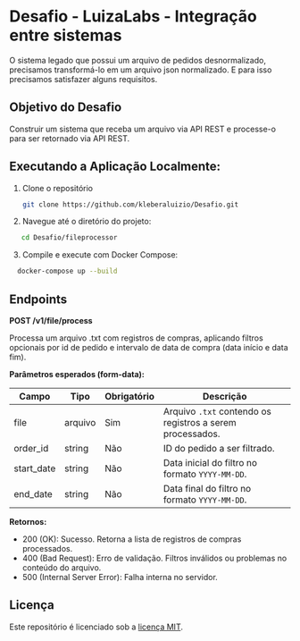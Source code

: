 # Desafio - LuizaLabs - Integração entre sistemas
O sistema legado que possui um arquivo de pedidos desnormalizado, precisamos transformá-lo em um arquivo json normalizado. E para isso precisamos satisfazer alguns requisitos.

## Objetivo do Desafio
Construir um sistema que receba um arquivo via API REST e processe-o para ser retornado via API REST.

## Executando a Aplicação Localmente:

1. Clone o repositório
   ```sh
   git clone https://github.com/kleberaluizio/Desafio.git
   ```
2. Navegue até o diretório do projeto:
```sh
   cd Desafio/fileprocessor
 ```
3. Compile e execute com Docker Compose:
 ```sh
   docker-compose up --build
 ```

## Endpoints
**POST /v1/file/process**

Processa um arquivo .txt com registros de compras, aplicando filtros opcionais por id de pedido e intervalo de data de compra (data início e data fim).
  
**Parâmetros esperados (form-data):**

| Campo      | Tipo    | Obrigatório | Descrição                                                                 |
|------------|---------|-------------|---------------------------------------------------------------------------|
| file       | arquivo | Sim         | Arquivo `.txt` contendo os registros a serem processados.                |
| order_id   | string  | Não         | ID do pedido a ser filtrado.                                             |
| start_date | string  | Não         | Data inicial do filtro no formato `YYYY-MM-DD`.                          |
| end_date   | string  | Não         | Data final do filtro no formato `YYYY-MM-DD`.                            |


**Retornos:**
  * 200 (OK): Sucesso. Retorna a lista de registros de compras processados.
  * 400 (Bad Request): Erro de validação. Filtros inválidos ou problemas no conteúdo do arquivo.
  * 500 (Internal Server Error): Falha interna no servidor.

## Licença
Este repositório é licenciado sob a [licença MIT](LICENSE).
